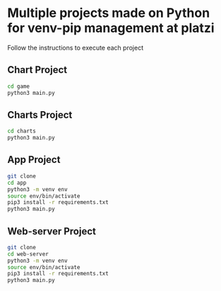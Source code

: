 # Multiple projects made on Python for venv-pip management at platzi

Follow the instructions to execute each project

## Chart Project

```sh
cd game
python3 main.py
```
## Charts Project

```sh
cd charts
python3 main.py
```

## App Project

```sh
git clone
cd app
python3 -m venv env
source env/bin/activate
pip3 install -r requirements.txt
python3 main.py
```

## Web-server Project

```sh
git clone
cd web-server
python3 -m venv env
source env/bin/activate
pip3 install -r requirements.txt
python3 main.py
```